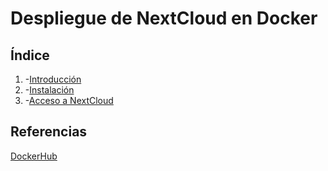 # Despliegue de NextCloud en Docker

## Índice
1. -[Introducción](https://github.com/jesusromero92/nextcloud/blob/main/Indice/introduccion.md)
2. -[Instalación](https://github.com/jesusromero92/nextcloud/blob/main/Indice/instalacion.md)
3. -[Acceso a NextCloud](https://github.com/jesusromero92/nextcloud/blob/main/Indice/acceso.md)

## Referencias

[DockerHub](https://hub.docker.com/_/nextcloud)


